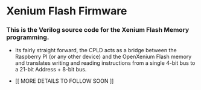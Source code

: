 # Xenium Flash Firmware

### This is the Verilog source code for the Xenium Flash Memory programming.

- Its fairly straight forward, the CPLD acts as a bridge between the Raspberry PI (or any other device) and the OpenXenium Flash memory and translates writing and reading instructions from a single 4-bit bus to a 21-bit Address + 8-bit bus.

- [[ MORE DETAILS TO FOLLOW SOON ]]